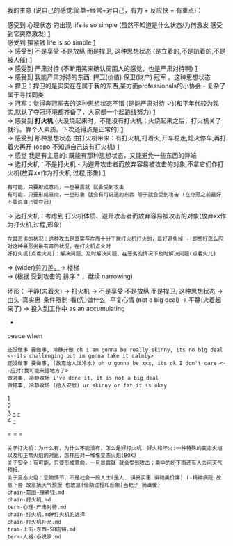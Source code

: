 
我的主意 (说自己的感觉:简单+经常+对自己，有力 + 反应快 + 有重点)：

感受到 心理状态 的出现 life is so simple (虽然不知道是什么状态/为何激发 感受到它突然激发) [1](https://github.com/7900ms/000nottheater_deserted_systemlibrary/blob/master/supplementary/term-心理-不带任何元素的起床.md) <br>
感受到 攥紧钱 life is so simple [1](https://github.com/7900ms/000nottheater_deserted_systemlibrary/blob/master/supplementary/chain-意图-攥紧钱.md) <br>
-> 感受到 不是享受 不是放纵 而是捍卫, 这种思想状态 (是立着的,不是趴着的,不是被人催) [1](https://github.com/7900ms/000nottheater_deserted_systemlibrary/blob/master/supplementary/chain-意图-攥紧钱.md) <br>
-> 感受到 严肃对待 (不断用笑来确认周围人的感觉，也是严肃对待啊) [1](https://github.com/7900ms/000nottheater_deserted_systemlibrary/blob/master/supplementary/term-心理-严肃对待.md) <br>
-> 感受到 我能严肃对待的东西: 
    捍卫(价值)
    保卫(财产)
    冠军
。这种思想状态 <br>
-> 捍卫：捍卫的是实实在在属于我的东西,某方面professionals的小协会 - 复杂了属于寻找同类 <br>
-> 冠军：觉得奔冠军去的这种思想状态不错 (是能严肃对待 ✓)(和平年代较为现实,默认了夺冠环境都齐备了，大家都一个起跑线努力) [1](https://kknews.cc/fashion/x58gz48.html#自己心理不慌。想赢得冠军的女人,那么自己做到冠军就可以了#尽早做到冠军+没做到之前先戒色##大家都在同一起跑线上,半年之后看结果)<br>
-> 感受到 **打火机** (火没烧起来时，不能没有打火机；火烧起来之后，打火机关了就行。靠个人素质。下次还得点是正常的) [1](https://github.com/7900ms/000nottheater_deserted_systemlibrary/blob/master/supplementary/chain-打火机.md#人体每天都睡觉，每天都要点火) <br>
-> 感受到 那种思想状态 由打火机带来：有打火机,打着火,开车稳走,熄火停车,再打着火再开 (oppo 不知道自己该有打火机) [1](https://github.com/7900ms/000nottheater_deserted_systemlibrary/blob/master/supplementary/chain-打火机.md#那种思想状态-可以来自打火机) <br>
-> 感觉 我是有主意的: 既能有那种思想状态，又能避免一些东西的弊端 <br>
-> 选打火机：不是打火机 - 为避开攻击者而放弃容易被攻击的对象,不拿它们作打火机(放弃xx作为打火机:过程,形象) [1](https://github.com/7900ms/000nottheater_deserted_systemlibrary/blob/master/supplementary/chain-打火机.md#打火机的选择) <br>
```
有可能，只要形成意向，一旦暴露就 就会受到攻击
有可能，只要形成意向，一旦形象 就会有可说道的东西 等于就会受到攻击 (在夺冠之前最好不要说自己要夺冠)
```
-> 选打火机：考虑到 打火机体质、避开攻击者而放弃容易被攻击的对象(放弃xx作为打火机,过程,形象) <br>
```
在最恶劣的状况：这种攻击是真实存在而十分干扰打火机打火的，最好避免掉 - 即想好怎么应对这种最恶劣最有毒的状况，在打火机点火时
好打火机(点着火儿)：解决问题、及时解决问题、在恶劣的情况下及时解决问题(点着火儿)
```
=> (wider)剪刀差[。](#有可能人家一纠缠二纠缠三纠缠上陪审团的)-> 楼梯<br>
-> (根据 受到攻击的 排序 * ，继续 narrowing)

环形：
平静(未着火) -> 打火机 -> 不是享受 不是放纵 而是捍卫, 这种思想状态 -> 由头-真实惠-条件限制-看(先)做什么 -平复心情 (not a big deal[)](#ur-skinny-or-fat-it-is-okay) -> 平静(火着起来了) -> 投入到工作中 as an accumulating

-



peace when
```
还没做事 要做事, 冷静开做 oh i am gonna be really skinny, its no big deal  <--its challenging but im gonna take it calmly>
还没做事 要做事, (故意给人泼冷水) oh u gonna be xxx, its ok I don't care <--应对:我可能来错地方了>
做对事, 冷静收场 i've done it, it is not a big deal
做错事, 冷静收场 (给人安慰) ur skinny or fat it is okay
```
1<br>
2<br>
3 [-](https://twitter.com/MOVIEMEMORlES/status/870897983457546241) [-](https://twitter.com/MOVIEMEMORlES/status/871987688848723969)<br>
4 [-](https://twitter.com/MOVIEMEMORlES/status/872641913261768705)<br>

= = =
```
关于打火机：为什么有，为什么不能没有，怎么是好打火机，好火和坏火:一种特殊的变态火焰以及和正常火焰的对比，怎样应对一堆堆变态火焰(BOX)
关于安全：有可能，只要形成意向，一旦暴露就 就会受到攻击；卖伞的盼下雨还有人去问天气预报。
关于变态火焰：恋物情节，不是社会一般人士(是人. 讲真实惠 讲物美价廉) (-精神病院 故意下套 故意搞天气预报 也故意(借助过程和形象)当靶子-简直傻)
chain-意图-攥紧钱.md
chain-打火机.md
term-心理-严肃对待.md
chain-打火机.md#打火机的选择
chain-打火机补充.md
tram-上街-东西-SB店铺.md
term-人格-小说家.md
```
